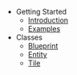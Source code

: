 - Getting Started
  - [Introduction](/)
  - [Examples](/examples.md)
- Classes
  - [Blueprint](/classes/Blueprint.md)
  - [Entity](/classes/Entity.md)
  - [Tile](/classes/Tile.md)
